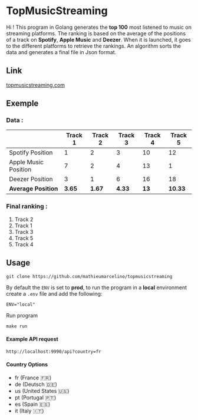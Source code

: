 # TopMusicStreaming

Hi ! This program in Golang generates the **top 100** most listened to music on streaming platforms. The ranking is
based on the average of the positions of a track on **Spotify**, **Apple Music** and **Deezer**. When it is launched, it
goes to the different platforms to retrieve the rankings. An algorithm sorts the data and generates a final file in Json
format.

## Link

[topmusicstreaming.com](https://topmusicstreaming.com/)

## Exemple

### Data :

|                      	| Track 1    | Track 2    | Track 3    | Track 4    | Track 5    |
|----------------------	|---------	|---------	|---------	|---------	|---------	|
| Spotify Position        | 1        | 2        | 3        | 10        | 12        |
| Apple Music Position    | 7        | 2        | 4        | 13        | 1        |
| Deezer Position        | 3        | 1        | 6        | 16        | 18        |
| **Average Position**  |**3.65**   | **1.67**    | **4.33**  | **13**    | **10.33**    |

### Final ranking :

1. Track 2
2. Track 1
3. Track 3
4. Track 5
5. Track 4

## Usage

```
git clone https://github.com/mathieumarcelino/topmusicstreaming
```

By default the `ENV` is set to **prod**, to run the program in a **local** environment create a `.env` file and add the
following:

```shell
ENV="local"
```

Run program

```
make run
```

#### Example API request

```
http://localhost:9990/api?country=fr
```

#### Country Options

- fr (France 🇫🇷)
- de (Deutsch 🇩🇪)
- us (United States 🇺🇸)
- pt (Portugal 🇵🇹)
- es (Spain 🇪🇸)
- it (Italy 🇮🇹)